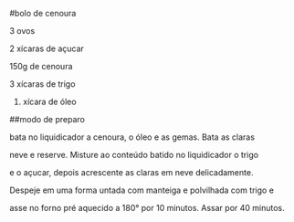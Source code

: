 ﻿#bolo de cenoura

3 ovos

2 xícaras de açucar

150g de cenoura

3 xícaras de trigo

1. xícara de óleo

##modo de preparo

bata no liquidicador a cenoura, o óleo e as gemas. Bata as claras

neve e reserve. Misture ao conteúdo batido no liquidicador o trigo

e o açucar, depois acrescente as claras em neve delicadamente.

Despeje em uma forma untada com manteiga e polvilhada com trigo e

asse no forno pré aquecido a 180° por 10 minutos. Assar por 40 minutos.
